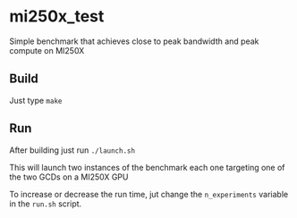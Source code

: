 # mi250x_test

Simple benchmark that achieves close to peak bandwidth and peak compute on MI250X 

## Build

Just type `make`

## Run

After building just run `./launch.sh`

This will launch two instances of the benchmark each one targeting one of the two GCDs on a MI250X GPU

To increase or decrease the run time, jut change the `n_experiments` variable in the `run.sh` script.